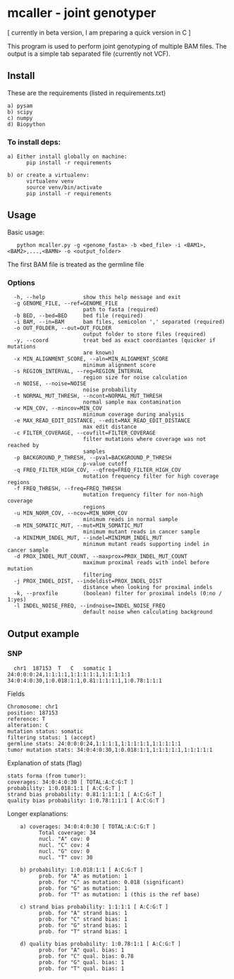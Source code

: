 # mcaller - joint genotyper
[ currently in beta version, I am preparing a quick version in C ]

This program is used to perform joint genotyping of multiple BAM files.
The output is a simple tab separated file (currently not VCF).

## Install 
These are the requirements (listed in requirements.txt)

    a) pysam           
    b) scipy
    c) numpy
    d) Biopython
 
 ### To install deps:
  
    a) Either install globally on machine: 
          pip install -r requirements
          
    b) or create a virtualenv:
          virtualenv venv
          source venv/bin/activate
          pip install -r requirements
          
 ## Usage
 Basic usage:
 
       python mcaller.py -g <genome_fasta> -b <bed_file> -i <BAM1>,<BAM2>,...,<BAMN> -o <output_folder>
       
 The first BAM file is treated as the germline file
 
 ### Options
 
      -h, --help            show this help message and exit
      -g GENOME_FILE, --ref=GENOME_FILE
                            path to fasta (required)
      -b BED, --bed=BED     bed file (required)
      -i BAM, --in=BAM      bam files, semicolon ',' separated (required)
      -o OUT_FOLDER, --out=OUT_FOLDER
                            output folder to store files (required)
      -y, --coord           treat bed as exact coordiantes (quicker if mutations
                            are known)
      -x MIN_ALIGNMENT_SCORE, --aln=MIN_ALIGNMENT_SCORE
                            minimum alignment score
      -s REGION_INTERVAL, --reg=REGION_INTERVAL
                            region size for noise calculation
      -n NOISE, --noise=NOISE
                            noise probability
      -t NORMAL_MUT_THRESH, --ncont=NORMAL_MUT_THRESH
                            normal sample max contamination
      -w MIN_COV, --mincov=MIN_COV
                            minimum coverage during analysis
      -e MAX_READ_EDIT_DISTANCE, --edit=MAX_READ_EDIT_DISTANCE
                            max edit distance
      -c FILTER_COVERAGE, --covfilt=FILTER_COVERAGE
                            filter mutations where coverage was not reached by
                            samples
      -p BACKGROUND_P_THRESH, --pval=BACKGROUND_P_THRESH
                            p-value cutoff
      -q FREQ_FILTER_HIGH_COV, --qfreq=FREQ_FILTER_HIGH_COV
                            mutation frequency filter for high coverage regions
      -f FREQ_THRESH, --freq=FREQ_THRESH
                            mutation frequency filter for non-high coverage
                            regions
      -u MIN_NORM_COV, --ncov=MIN_NORM_COV
                            minimum reads in normal sample
      -m MIN_SOMATIC_MUT, --mut=MIN_SOMATIC_MUT
                            minimum mutant reads in cancer sample
      -a MINIMUM_INDEL_MUT, --indel=MINIMUM_INDEL_MUT
                            minimum mutant reads supporting indel in cancer sample
      -d PROX_INDEL_MUT_COUNT, --maxprox=PROX_INDEL_MUT_COUNT
                            maximum proximal reads with indel before mutation
                            filtering
      -j PROX_INDEL_DIST, --indeldist=PROX_INDEL_DIST
                            distance when looking for proximal indels
      -k, --proxfile        (boolean) filter for proximal indels (0:no / 1:yes)
      -l INDEL_NOISE_FREQ, --indnoise=INDEL_NOISE_FREQ
                            default noise when calculating background
                            
 ## Output example
 
 ### SNP
      chr1	187153	T	C	somatic	1	24:0:0:0:24,1:1:1:1,1:1:1:1:1,1:1:1:1:1	34:0:4:0:30,1:0.018:1:1,0.81:1:1:1:1,1:0.78:1:1:1
Fields

    Chromosome: chr1
    position: 187153
    reference: T
    alteration: C
    mutation status: somatic
    filtering status: 1 (accept)
    germline stats: 24:0:0:0:24,1:1:1:1,1:1:1:1:1,1:1:1:1:1
    tumor mutation stats: 34:0:4:0:30,1:0.018:1:1,1:1:1:1:1,1:1:1:1:1

Explanation of stats (flag)

    stats forma (from tumor):
    coverages: 34:0:4:0:30 [ TOTAL:A:C:G:T ]
    probability: 1:0.018:1:1 [ A:C:G:T ]
    strand bias probability: 0.81:1:1:1:1 [ A:C:G:T ]
    quality bias probability: 1:0.78:1:1:1 [ A:C:G:T ]

Longer explanations:

        a) coverages: 34:0:4:0:30 [ TOTAL:A:C:G:T ]
              Total coverage: 34
              nucl. "A" cov: 0
              nucl. "C" cov: 4
              nucl. "G" cov: 0
              nucl. "T" cov: 30
              
        b) probability: 1:0.018:1:1 [ A:C:G:T ]
              prob. for "A" as mutation: 1
              prob. for "C" as mutation: 0.018 (significant)
              prob. for "G" as mutation: 1
              prob. for "T" as mutation: 1 (this is the ref base)
              
        c) strand bias probability: 1:1:1:1 [ A:C:G:T ]
              prob. for "A" strand bias: 1
              prob. for "C" strand bias: 1
              prob. for "G" strand bias: 1
              prob. for "T" strand bias: 1
              
        d) quality bias probability: 1:0.78:1:1 [ A:C:G:T ]
              prob. for "A" qual. bias: 1
              prob. for "C" qual. bias: 0.78
              prob. for "G" qual. bias: 1
              prob. for "T" qual. bias: 1
